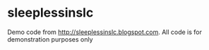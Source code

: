 # sleeplessinslc
Demo code from http://sleeplessinslc.blogspot.com. All code is for demonstration purposes only
